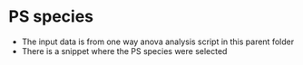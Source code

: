 # PS species
- The input data is from one way anova analysis script in this parent folder
- There is a snippet where the PS species were selected